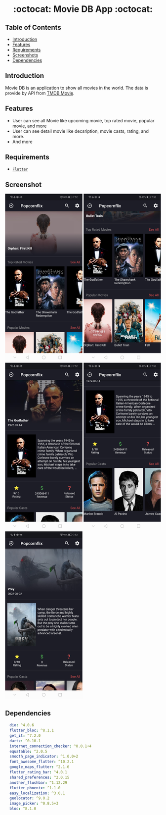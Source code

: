 <h1 align="center">:octocat: Movie DB App :octocat:</h1>

## Table of Contents

- [Introduction](#introduction)
- [Features](#features)
- [Requirements](#requirements)
- [Screenshots](#screenshot)
- [Dependencies](#dependencies)


## Introduction
Movie DB is an application to show all movies in the world. The data is provide by API from <a href="https://www.themoviedb.org/documentation/api">TMDB Movie</a>.


## Features
* User can see all Movie like upcoming movie, top rated movie, popular movie, and more
* User can see detail movie like decsription, movie casts, rating, and more.
* And more

## Requirements
* [`Flutter`](http://flutter.dev/)



## Screenshot
<div>
    <img width="250" src="https://raw.githubusercontent.com/MohamedEzzDM/Movie-app-claen-arch/master/screenshots/s1.jpg">
    <img width="250" src="https://raw.githubusercontent.com/MohamedEzzDM/Movie-app-claen-arch/master/screenshots/s2.jpg">  
    <img width="250" src="https://raw.githubusercontent.com/MohamedEzzDM/Movie-app-claen-arch/master/screenshots/s3.jpg">
    <img width="250" src="https://raw.githubusercontent.com/MohamedEzzDM/Movie-app-claen-arch/master/screenshots/s4.jpg">
    <img width="250" src="https://raw.githubusercontent.com/MohamedEzzDM/Movie-app-claen-arch/master/screenshots/s5.jpg">
    
</div>


## Dependencies

```yaml
  dio: ^4.0.6
  flutter_bloc: ^8.1.1
  get_it: ^7.2.0
  dartz: ^0.10.1
  internet_connection_checker: ^0.0.1+4
  equatable: ^2.0.5
  smooth_page_indicator: ^1.0.0+2
  font_awesome_flutter: ^10.2.1
  google_maps_flutter: ^2.1.6
  flutter_rating_bar: ^4.0.1
  shared_preferences: ^2.0.15
  another_flushbar: ^1.12.29
  flutter_phoenix: ^1.1.0
  easy_localization: ^3.0.1
  geolocator: ^9.0.2
  image_picker: ^0.8.5+3
  bloc: ^8.1.0
```